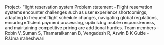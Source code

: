 Project- Flight reservation system
Problem statement - Flight reservation systems encounter challenges such as user experience shortcomings, adapting to frequent flight schedule changes, navigating global regulations, ensuring efficient payment processing, optimizing mobile responsiveness, and maintaining competitive pricing are additional hurdles.
Team members - Robin V, Suman S, Thamaraikannan B, Vengadesh R, Aswin B K
Guide - R.Uma maheshwari 
